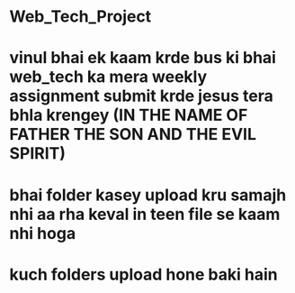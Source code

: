 # Web_Tech_Project
# vinul bhai ek kaam krde bus ki bhai web_tech ka mera weekly assignment submit krde jesus tera bhla krengey (IN THE NAME OF FATHER THE SON AND THE EVIL SPIRIT)
# bhai folder kasey upload kru samajh nhi aa rha keval in teen file se kaam nhi hoga 
# kuch folders upload hone baki hain
